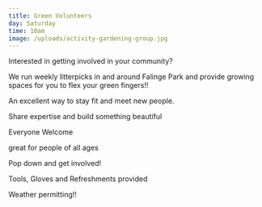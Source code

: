 ```yaml
---
title: Green Volunteers
day: Saturday
time: 10am
image: /uploads/activity-gardening-group.jpg
---
```

Interested in getting involved in your community?

We run weekly litterpicks in and around Falinge Park and provide growing spaces for you to flex your green fingers!! 

An excellent way to stay fit and meet new people.

Share expertise and build something beautiful

Everyone Welcome

great for people of all ages

Pop down and get involved!

Tools, Gloves and Refreshments provided

Weather permitting!!